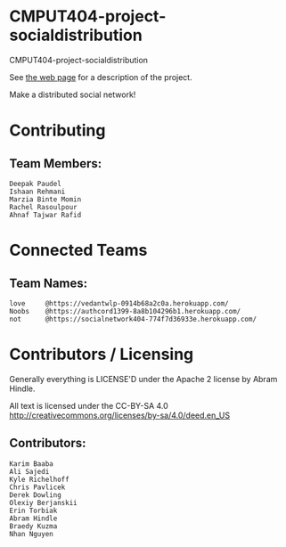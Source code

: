 CMPUT404-project-socialdistribution
===================================

CMPUT404-project-socialdistribution

See [the web page](https://uofa-cmput404.github.io/general/project.html) for a description of the project.

Make a distributed social network!

Contributing
============
## Team Members:
    Deepak Paudel
    Ishaan Rehmani
    Marzia Binte Momin
    Rachel Rasoulpour
    Ahnaf Tajwar Rafid

Connected Teams
============
## Team Names:
    love     @https://vedantwlp-0914b68a2c0a.herokuapp.com/
    Noobs    @https://authcord1399-8a8b104296b1.herokuapp.com/
    not      @https://socialnetwork404-774f7d36933e.herokuapp.com/

    
Contributors / Licensing
========================

Generally everything is LICENSE'D under the Apache 2 license by Abram Hindle.

All text is licensed under the CC-BY-SA 4.0 http://creativecommons.org/licenses/by-sa/4.0/deed.en_US

## Contributors:
    Karim Baaba
    Ali Sajedi
    Kyle Richelhoff
    Chris Pavlicek
    Derek Dowling
    Olexiy Berjanskii
    Erin Torbiak
    Abram Hindle
    Braedy Kuzma
    Nhan Nguyen 
